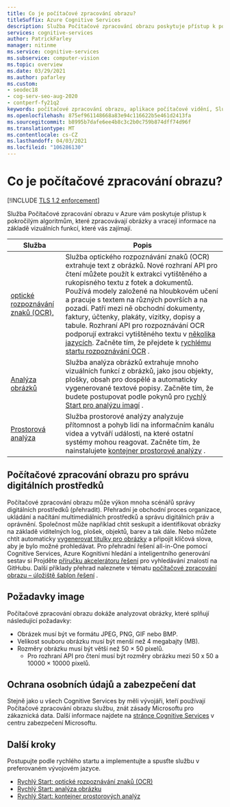```yaml
---
title: Co je počítačové zpracování obrazu?
titleSuffix: Azure Cognitive Services
description: Služba Počítačové zpracování obrazu poskytuje přístup k pokročilým algoritmům pro zpracování imagí a vracení informací.
services: cognitive-services
author: PatrickFarley
manager: nitinme
ms.service: cognitive-services
ms.subservice: computer-vision
ms.topic: overview
ms.date: 03/29/2021
ms.author: pafarley
ms.custom:
- seodec18
- cog-serv-seo-aug-2020
- contperf-fy21q2
keywords: počítačové zpracování obrazu, aplikace počítačové vidění, Služba Computer visioning Service
ms.openlocfilehash: 875ef961148668a83e94c116622b5e461d2413fa
ms.sourcegitcommit: b8995b7dafe6ee4b8c3c2b0c759b874dff74d96f
ms.translationtype: MT
ms.contentlocale: cs-CZ
ms.lasthandoff: 04/03/2021
ms.locfileid: "106286130"
---
```

# <a name="what-is-computer-vision"></a>Co je počítačové zpracování obrazu?

[!INCLUDE [TLS 1.2 enforcement](../../../includes/cognitive-services-tls-announcement.md)]

Služba Počítačové zpracování obrazu v Azure vám poskytuje přístup k pokročilým algoritmům, které zpracovávají obrázky a vracejí informace na základě vizuálních funkcí, které vás zajímají. 

| Služba|Popis|
|---|---|
|[optické rozpoznávání znaků (OCR),](overview-ocr.md)|Služba optického rozpoznávání znaků (OCR) extrahuje text z obrázků. Nové rozhraní API pro čtení můžete použít k extrakci vytištěného a rukopisného textu z fotek a dokumentů. Používá modely založené na hloubkovém učení a pracuje s textem na různých površích a na pozadí. Patří mezi ně obchodní dokumenty, faktury, účtenky, plakáty, vizitky, dopisy a tabule. Rozhraní API pro rozpoznávání OCR podporují extrakci vytištěného textu v [několika jazycích](./language-support.md). Začněte tím, že přejdete k [rychlému startu rozpoznávání OCR](quickstarts-sdk/client-library.md) .|
|[Analýza obrázků](overview-image-analysis.md)| Služba analýza obrázků extrahuje mnoho vizuálních funkcí z obrázků, jako jsou objekty, plošky, obsah pro dospělé a automaticky vygenerované textové popisy. Začněte tím, že budete postupovat podle pokynů pro [rychlý Start pro analýzu imagí](quickstarts-sdk/image-analysis-client-library.md) .|
| [Prostorová analýza](intro-to-spatial-analysis-public-preview.md)| Služba prostorové analýzy analyzuje přítomnost a pohyb lidí na informačním kanálu videa a vytváří události, na které ostatní systémy mohou reagovat. Začněte tím, že nainstalujete [kontejner prostorové analýzy](spatial-analysis-container.md) .|

## <a name="computer-vision-for-digital-asset-management"></a>Počítačové zpracování obrazu pro správu digitálních prostředků

Počítačové zpracování obrazu může výkon mnoha scénářů správy digitálních prostředků (přehradit). Přehradní je obchodní proces organizace, ukládání a načítání multimediálních prostředků a správu digitálních práv a oprávnění. Společnost může například chtít seskupit a identifikovat obrázky na základě viditelných log, plošek, objektů, barev a tak dále. Nebo můžete chtít automaticky [vygenerovat titulky pro obrázky](./Tutorials/storage-lab-tutorial.md) a připojit klíčová slova, aby je bylo možné prohledávat. Pro přehradní řešení all-in-One pomocí Cognitive Services, Azure Kognitivní hledání a inteligentního generování sestav si Projděte [příručku akcelerátoru řešení](https://github.com/Azure-Samples/azure-search-knowledge-mining) pro vyhledávání znalostí na GitHubu. Další příklady přehrad naleznete v tématu [počítačové zpracování obrazu – úložiště šablon řešení](https://github.com/Azure-Samples/Cognitive-Services-Vision-Solution-Templates) .

## <a name="image-requirements"></a>Požadavky image

Počítačové zpracování obrazu dokáže analyzovat obrázky, které splňují následující požadavky:

- Obrázek musí být ve formátu JPEG, PNG, GIF nebo BMP.
- Velikost souboru obrázku musí být menší než 4 megabajty (MB).
- Rozměry obrázku musí být větší než 50 × 50 pixelů.
  - Pro rozhraní API pro čtení musí být rozměry obrázku mezi 50 x 50 a 10000 × 10000 pixelů.

## <a name="data-privacy-and-security"></a>Ochrana osobních údajů a zabezpečení dat

Stejně jako u všech Cognitive Services by měli vývojáři, kteří používají Počítačové zpracování obrazu službu, znát zásady Microsoftu pro zákaznická data. Další informace najdete na [stránce Cognitive Services](https://www.microsoft.com/trustcenter/cloudservices/cognitiveservices) v centru zabezpečení Microsoftu.

## <a name="next-steps"></a>Další kroky

Postupujte podle rychlého startu a implementujte a spusťte službu v preferovaném vývojovém jazyce.

* [Rychlý Start: optické rozpoznávání znaků (OCR)](quickstarts-sdk/client-library.md)
* [Rychlý Start: analýza obrázku](quickstarts-sdk/image-analysis-client-library.md)
* [Rychlý Start: kontejner prostorových analýz](spatial-analysis-container.md)
